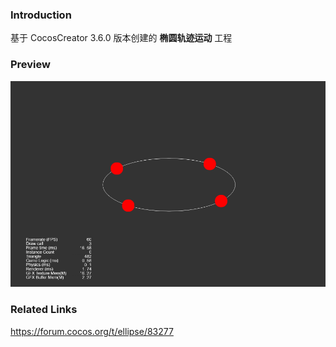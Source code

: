 ### Introduction

基于 CocosCreator 3.6.0 版本创建的 **椭圆轨迹运动** 工程

### Preview
![image](../../../gif/202203/2022030564.gif)

### Related Links
https://forum.cocos.org/t/ellipse/83277